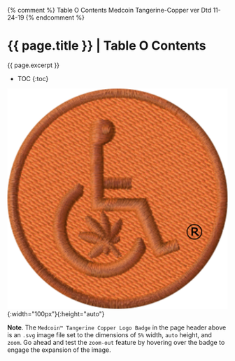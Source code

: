 {% comment %} Table O Contents Medcoin Tangerine-Copper ver Dtd 11-24-19 {% endcomment %}

# {{ page.title }} | Table O Contents

{{ page.excerpt }}

- TOC
{:toc}

![Medcoin™ Tangerine-Copper Logo Badge](../assets/img/svg/MMINAIL-Medcoin-Logo-Badge-Stitch-Circle-Trnsp-Tangerine-Copper-543-x-543.svg){:width="100px"}{:height="auto"}

**Note**. The `Medcoin™ Tangerine Copper Logo Badge` in the page header above is an `.svg` image file set to the dimensions of `5%` width, `auto` height, and `zoom`. Go ahead and test the `zoom-out` feature by hovering over the badge to engage the expansion of the image.
